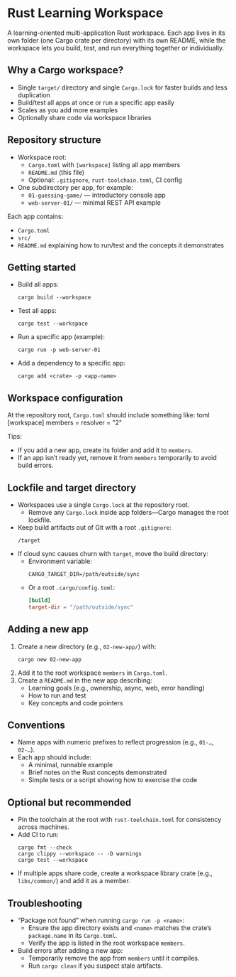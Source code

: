 # Rust Learning Workspace

A learning-oriented multi-application Rust workspace. Each app lives in its own folder (one Cargo crate per directory) with its own README, while the workspace lets you build, test, and run everything together or individually.

## Why a Cargo workspace?

- Single `target/` directory and single `Cargo.lock` for faster builds and less duplication
- Build/test all apps at once or run a specific app easily
- Scales as you add more examples
- Optionally share code via workspace libraries

## Repository structure

- Workspace root:
  - `Cargo.toml` with `[workspace]` listing all app members
  - `README.md` (this file)
  - Optional: `.gitignore`, `rust-toolchain.toml`, CI config
- One subdirectory per app, for example:
  - `01-guessing-game/` — introductory console app
  - `web-server-01/` — minimal REST API example

Each app contains:
- `Cargo.toml`
- `src/`
- `README.md` explaining how to run/test and the concepts it demonstrates

## Getting started

- Build all apps:
  ```
  cargo build --workspace
  ```
- Test all apps:
  ```
  cargo test --workspace
  ```
- Run a specific app (example):
  ```
  cargo run -p web-server-01
  ```
- Add a dependency to a specific app:
  ```
  cargo add <crate> -p <app-name>
  ```

## Workspace configuration

At the repository root, `Cargo.toml` should include something like:
toml [workspace] members = resolver = "2"

Tips:
- If you add a new app, create its folder and add it to `members`.
- If an app isn’t ready yet, remove it from `members` temporarily to avoid build errors.

## Lockfile and target directory

- Workspaces use a single `Cargo.lock` at the repository root.
  - Remove any `Cargo.lock` inside app folders—Cargo manages the root lockfile.
- Keep build artifacts out of Git with a root `.gitignore`:
  ```
  /target
  ```
- If cloud sync causes churn with `target`, move the build directory:
  - Environment variable:
    ```
    CARGO_TARGET_DIR=/path/outside/sync
    ```
  - Or a root `.cargo/config.toml`:
    ```toml
    [build]
    target-dir = "/path/outside/sync"
    ```

## Adding a new app

1. Create a new directory (e.g., `02-new-app/`) with:
   ```
   cargo new 02-new-app
   ```
2. Add it to the root workspace `members` in `Cargo.toml`.
3. Create a `README.md` in the new app describing:
   - Learning goals (e.g., ownership, async, web, error handling)
   - How to run and test
   - Key concepts and code pointers

## Conventions

- Name apps with numeric prefixes to reflect progression (e.g., `01-…`, `02-…`).
- Each app should include:
  - A minimal, runnable example
  - Brief notes on the Rust concepts demonstrated
  - Simple tests or a script showing how to exercise the code

## Optional but recommended

- Pin the toolchain at the root with `rust-toolchain.toml` for consistency across machines.
- Add CI to run:
  ```
  cargo fmt --check
  cargo clippy --workspace -- -D warnings
  cargo test --workspace
  ```
- If multiple apps share code, create a workspace library crate (e.g., `libs/common/`) and add it as a member.

## Troubleshooting

- “Package not found” when running `cargo run -p <name>`:
  - Ensure the app directory exists and `<name>` matches the crate’s `package.name` in its `Cargo.toml`.
  - Verify the app is listed in the root workspace `members`.
- Build errors after adding a new app:
  - Temporarily remove the app from `members` until it compiles.
  - Run `cargo clean` if you suspect stale artifacts.
